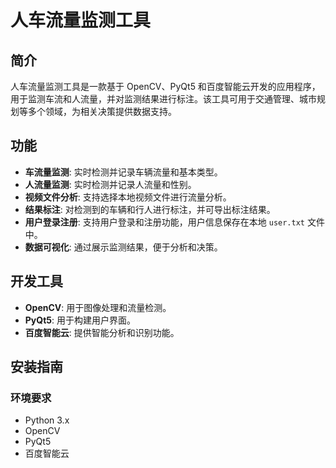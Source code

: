 # 人车流量监测工具

## 简介
人车流量监测工具是一款基于 OpenCV、PyQt5 和百度智能云开发的应用程序，用于监测车流和人流量，并对监测结果进行标注。该工具可用于交通管理、城市规划等多个领域，为相关决策提供数据支持。

## 功能
- **车流量监测**: 实时检测并记录车辆流量和基本类型。
- **人流量监测**: 实时检测并记录人流量和性别。
- **视频文件分析**: 支持选择本地视频文件进行流量分析。
- **结果标注**: 对检测到的车辆和行人进行标注，并可导出标注结果。
- **用户登录注册**: 支持用户登录和注册功能，用户信息保存在本地 `user.txt` 文件中。
- **数据可视化**: 通过展示监测结果，便于分析和决策。

## 开发工具
- **OpenCV**: 用于图像处理和流量检测。
- **PyQt5**: 用于构建用户界面。
- **百度智能云**: 提供智能分析和识别功能。

## 安装指南

### 环境要求
- Python 3.x
- OpenCV
- PyQt5
- 百度智能云
